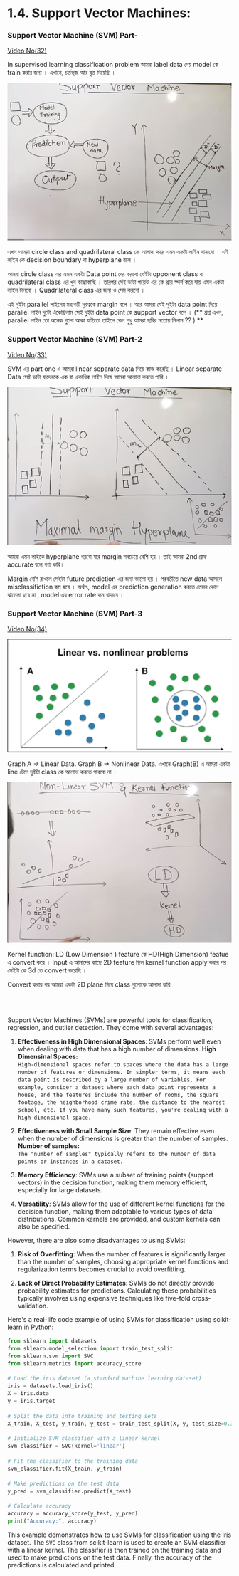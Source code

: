 
# 1.4. Support Vector Machines:

### Support Vector Machine (SVM) Part-
[Video No(32)](https://www.youtube.com/watch?v=xLkk6MUrvrw&list=PLYwpaL_SFmcBhOEPwf5cFwqo5B-cP9G4P&index=33&ab_channel=5MinutesEngineering)

In supervised learning classification problem 
আমরা label data দেয় model কে train করার জন্য । এখানে, চর্তভূজ আর  বৃত্ত দিয়েছি । 

![Alt text](/Supervised_Learning/1.4_Support_Vector_Machine/image/image.png)

এখন আমরা circle class and quadrilateral class কে আলাদা করে এমন একটা লাইন বানাবো । এই লাইন কে decision boundary বা hyperplane বলে । 

আমরা circle class এর এমন একটা Data point বের করবো যেইটা opponent class বা quadrilateral class এর খুব কাছাকাছি । তারপর সেই ডাটা পয়েন্ট এর কে প্রায়  স্পর্শ করে যায় এমন একটা লাইন টানবো ।  Quadrilateral class এর জন্য ও সেম করবো । 

এই দুইটা parallel লাইনের মধ্যবর্তী দুরত্বকে margin বলে ।  আর আমরা যেই দুইটা data point দিয়ে parallel লাইন দুটো এঁকেছিলাম সেই দুইটা data point  কে support vector বলে । (** প্রশ্ন এখন,  parallel লাইন তো অনেক গুলো আকা যাইতো তাইলে কেন শুধু আমরা ছবির মতোয় নিলাম ?? ) **


### Support Vector Machine (SVM) Part-2
[Video No(33)](https://www.youtube.com/watch?v=0MJTaPoHv-g&list=PLYwpaL_SFmcBhOEPwf5cFwqo5B-cP9G4P&index=33&ab_channel=5MinutesEngineering)

SVM এর part one এ আমরা linear separate data নিয়ে কাজ  করেছি  । Linear separate Data সেই ডাটা যাদেরকে এক বা একাধিক লাইন দিয়ে আমরা আলাদা করতে পারি ।

![Alt text](/Supervised_Learning/1.4_Support_Vector_Machine/image/image-1.png)

আমরা এমন লাইকে hyperplane ধরবো যার margin সবচেয়ে বেশি হয় । তাই আমরা 2nd গ্রাফ accurate বলে গণ্য করি। 

Margin বেশি রাখলে সেইটা future prediction এর জন্য ভালো হয় । পরবর্তীতে new data আসলে misclassifiction কম হবে । অর্থাৎ, model এর prediction generation করতে তেমন কোন  ঝামেলা হবে না , model এর error rate কম থাকবে । 


### Support Vector Machine (SVM) Part-3
[Video No(34)](https://www.youtube.com/watch?v=owsAQ_fiwIw&list=PLYwpaL_SFmcBhOEPwf5cFwqo5B-cP9G4P&index=34&ab_channel=5MinutesEngineering)

![Alt text](/Supervised_Learning/1.4_Support_Vector_Machine/image/image-2.png)

Graph A -> Linear Data.
Graph B -> Nonlinear Data.
এখানে Graph(B) এ  আমরা  একটা line টেনে দুইটা class কে আলাদা করতে পারবো না । 

![Alt text](/Supervised_Learning/1.4_Support_Vector_Machine/image/image-3.png)

Kernel function:
 LD (Low Dimension ) feature কে  HD(High Dimension)  featue এ convert করে । Input  এ আমাদের কাছে 2D feature ছিল kernel function apply করার পর সেইটা কে 3d তে convert করেছি । 

Convert করার পর আমরা একটা 2D plane দিয়ে class গুলোকে আলাদা করি । 

<br> <br> 

Support Vector Machines (SVMs) are powerful tools for classification, regression, and outlier detection. They come with several advantages:

1. **Effectiveness in High Dimensional Spaces**: SVMs perform well even when dealing with data that has a high number of dimensions.
**High Dimensinal Spaces:** <br>
`High-dimensional spaces refer to spaces where the data has a large number of features or dimensions. In simpler terms, it means each data point is described by a large number of variables. For example, consider a dataset where each data point represents a house, and the features include the number of rooms, the square footage, the neighborhood crime rate, the distance to the nearest school, etc. If you have many such features, you're dealing with a high-dimensional space.`

2. **Effectiveness with Small Sample Size**: They remain effective even when the number of dimensions is greater than the number of samples.
**Number of samples:** <br>
`The "number of samples" typically refers to the number of data points or instances in a dataset.`


3. **Memory Efficiency**: SVMs use a subset of training points (support vectors) in the decision function, making them memory efficient, especially for large datasets.

4. **Versatility**: SVMs allow for the use of different kernel functions for the decision function, making them adaptable to various types of data distributions. Common kernels are provided, and custom kernels can also be specified.

However, there are also some disadvantages to using SVMs:

1. **Risk of Overfitting**: When the number of features is significantly larger than the number of samples, choosing appropriate kernel functions and regularization terms becomes crucial to avoid overfitting.

2. **Lack of Direct Probability Estimates**: SVMs do not directly provide probability estimates for predictions. Calculating these probabilities typically involves using expensive techniques like five-fold cross-validation.

Here's a real-life code example of using SVMs for classification using scikit-learn in Python:

```python
from sklearn import datasets
from sklearn.model_selection import train_test_split
from sklearn.svm import SVC
from sklearn.metrics import accuracy_score

# Load the iris dataset (a standard machine learning dataset)
iris = datasets.load_iris()
X = iris.data
y = iris.target

# Split the data into training and testing sets
X_train, X_test, y_train, y_test = train_test_split(X, y, test_size=0.3, random_state=42)

# Initialize SVM classifier with a linear kernel
svm_classifier = SVC(kernel='linear')

# Fit the classifier to the training data
svm_classifier.fit(X_train, y_train)

# Make predictions on the test data
y_pred = svm_classifier.predict(X_test)

# Calculate accuracy
accuracy = accuracy_score(y_test, y_pred)
print("Accuracy:", accuracy)
```
This example demonstrates how to use SVMs for classification using the Iris dataset. The `SVC` class from scikit-learn is used to create an SVM classifier with a linear kernel. The classifier is then trained on the training data and used to make predictions on the test data. Finally, the accuracy of the predictions is calculated and printed.

